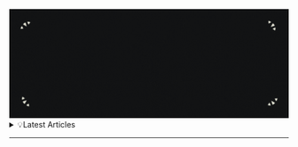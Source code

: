 
<img src="https://raw.githubusercontent.com/Y4HYA4/Y4HYA4/master/mainVn.gif"  >

<details>
<summary>💡Latest Articles </summary>

- [Cleaning up your Microsoft Azure Account](https://blog.yahya-abulhaj.dev/cleaning-up-your-microsoft-azure-account)
  
- [To-Do Certifications](https://blog.yahya-abulhaj.dev/to-do-certifications)
  
- [Azure Cloud Security | Sentinel And Defender](https://blog.yahya-abulhaj.dev/azure-cloud-security-sentinel-and-defender)

- [Git/GitHub Workflow in 80 seconds](https://blog.yahya-abulhaj.dev/gitgithub-workflow-in-80-seconds)

- [Containers, Docker | What exactly is that?](https://blog.yahya-abulhaj.dev/containers-docker-or-what-exactly-is-that)

- [IT - General Culture](https://blog.yahya-abulhaj.dev/it-general-culture)

- [Automate the CI/CD Pipeline using Harness.io](https://blog.yahya-abulhaj.dev/automate-the-cicd-pipeline-using-harnessio)

- [Microsoft Certified: Azure Developer Associate | Study Guide](https://blog.yahya-abulhaj.dev/microsoft-certified-azure-developer-associate-or-study-guide)

> ❝In real open source, you have the right to control your own destiny.❞ -Linus Torvalds

</details>



---
